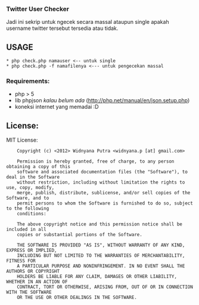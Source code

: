 ### Twitter User Checker
Jadi ini sekrip untuk ngecek secara massal ataupun single apakah username twitter tersebut tersedia atau tidak.

## USAGE
    * php check.php namauser <-- untuk single
    * php check.php -f namafilenya <--- untuk pengecekan massal


### Requirements:
  * php > 5
  * lib phpjson *kalau belum ada* (http://php.net/manual/en/json.setup.php)
  * koneksi internet yang memadai :D

## License:
MIT License:

        Copyright (c) <2012> Widnyana Putra <widnyana.p [at] gmail.com>

        Permission is hereby granted, free of charge, to any person obtaining a copy of this
        software and associated documentation files (the "Software"), to deal in the Software
        without restriction, including without limitation the rights to use, copy, modify,
        merge, publish, distribute, sublicense, and/or sell copies of the Software, and to
        permit persons to whom the Software is furnished to do so, subject to the following
        conditions:

        The above copyright notice and this permission notice shall be included in all
        copies or substantial portions of the Software.

        THE SOFTWARE IS PROVIDED "AS IS", WITHOUT WARRANTY OF ANY KIND, EXPRESS OR IMPLIED,
        INCLUDING BUT NOT LIMITED TO THE WARRANTIES OF MERCHANTABILITY, FITNESS FOR
        A PARTICULAR PURPOSE AND NONINFRINGEMENT. IN NO EVENT SHALL THE AUTHORS OR COPYRIGHT
        HOLDERS BE LIABLE FOR ANY CLAIM, DAMAGES OR OTHER LIABILITY, WHETHER IN AN ACTION OF
        CONTRACT, TORT OR OTHERWISE, ARISING FROM, OUT OF OR IN CONNECTION WITH THE SOFTWARE
        OR THE USE OR OTHER DEALINGS IN THE SOFTWARE.
